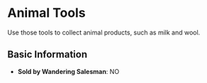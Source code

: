 # Animal Tools

Use those tools to collect animal products, such as milk and wool.

## Basic Information

- **Sold by Wandering Salesman**: NO